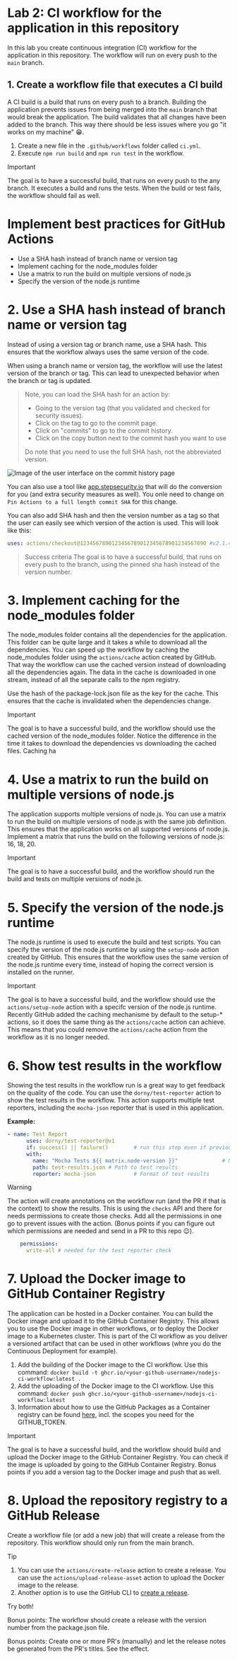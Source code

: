 # Lab 2: CI workflow for the application in this repository
In this lab you create continuous integration (CI) workflow for the application in this repository. The workflow will run on every push to the `main` branch.

## 1. Create a workflow file that executes a CI build
A CI build is a build that runs on every push to a branch. Building the application prevents issues from being merged into the `main` branch that would break the application. The build validates that all changes have been added to the branch. This way there should be less issues where you go "it works on my machine" 😁.

1. Create a new file in the `.github/workflows` folder called `ci.yml`.
1. Execute `npm run build` and `npm run test` in the workflow.

> [!IMPORTANT]
> The goal is to have a successful build, that runs on every push to the any branch. It executes a build and runs the tests. When the build or test fails, the workflow should fail as well.

# Implement best practices for GitHub Actions
* Use a SHA hash instead of branch name or version tag
* Implement caching for the node_modules folder
* Use a matrix to run the build on multiple versions of node.js
* Specify the version of the node.js runtime

# 2. Use a SHA hash instead of branch name or version tag
Instead of using a version tag or branch name, use a SHA hash. This ensures that the workflow always uses the same version of the code. 

When using a branch name or version tag, the workflow will use the latest version of the branch or tag. This can lead to unexpected behavior when the branch or tag is updated.

> Note, you can load the SHA hash for an action by:
> - Going to the version tag (that you validated and checked for security issues). 
> - Click on the tag to go to the commit page.
> - Click on "commits" to go to the commit history.
> - Click on the copy button next to the commit hash you want to use
>
> Do note that you need to use the full SHA hash, not the abbreviated version.

![Image of the user interface on the commit history page](images/lab1-SHA-hash.png)

You can also use a tool like [app.stepsecurity.io](https://app.stepsecurity.io/) that will do the conversion for you (and extra security measures as well). You onle need to change on `Pin Actions to a full length commit SHA` for this change.

You can also add SHA hash and then the version number as a tag so that the user can easily see which version of the action is used. This will look like this:

```yaml
uses: actions/checkout@1234567890123456789012345678901234567890 #v2.1.45
```

> Success criteria
> The goal is to have a successful build, that runs on every push to the branch, using the pinned sha hash instead of the version number.

# 3. Implement caching for the node_modules folder
The node_modules folder contains all the dependencies for the application. This folder can be quite large and it takes a while to download all the dependencies. You can speed up the workflow by caching the node_modules folder using the `actions/cache` action created by GitHub. That way the workflow can use the cached version instead of downloading all the dependencies again. The data in the cache is downloaded in one stream, instead of all the separate calls to the npm registry.

Use the hash of the package-lock.json file as the key for the cache. This ensures that the cache is invalidated when the dependencies change.

> [!IMPORTANT]
> The goal is to have a successful build, and the workflow should use the cached version of the node_modules folder. Notice the difference in the time it takes to download the dependencies vs downloading the cached files. Caching ha

# 4. Use a matrix to run the build on multiple versions of node.js
The application supports multiple versions of node.js. You can use a matrix to run the build on multiple versions of node.js with the same job definition. This ensures that the application works on all supported versions of node.js. Implement a matrix that runs the build on the following versions of node.js: 16, 18, 20.

> [!IMPORTANT]
> The goal is to have a successful build, and the workflow should run the build and tests on multiple versions of node.js. 

# 5. Specify the version of the node.js runtime
The node.js runtime is used to execute the build and test scripts. You can specify the version of the node.js runtime by using the `setup-node` action created by GitHub. This ensures that the workflow uses the same version of the node.js runtime every time, instead of hoping the correct version is installed on the runner.

> [!IMPORTANT]
> The goal is to have a successful build, and the workflow should use the `actions/setup-node` action with a specifc version of the node.js runtime. Recently GitHub added the caching mechanisme by default to the setup-* actions, so it does the same thing as the `actions/cache` action can achieve. This means that you could remove the `actions/cache` action from the workflow as it is no longer needed.

# 6. Show test results in the workflow
Showing the test results in the workflow run is a great way to get feedback on the quality of the code. You can use the `dorny/test-reporter` action to show the test results in the workflow. This action supports multiple test reporters, including the `mocha-json` reporter that is used in this application.

**Example:**
```yaml
- name: Test Report
      uses: dorny/test-reporter@v1
      if: success() || failure()        # run this step even if previous step failed
      with:
        name: "Mocha Tests ${{ matrix.node-version }}"              # Name of the check run which will be created
        path: test-results.json # Path to test results
        reporter: mocha-json            # Format of test results
```

> [!WARNING]
> The action will create annotations on the workflow run (and the PR if that is the context) to show the results. This is using the `checks` API and there for needs permissions to create those checks. Add all the permissions in one go to prevent issues with the action. (Bonus points if you can figure out which permissions are needed and send in a PR to this repo 😉).
```yaml 
    permissions:
      write-all # needed for the test reporter check
```

# 7. Upload the Docker image to GitHub Container Registry
The application can be hosted in a Docker container. You can build the Docker image and upload it to the GitHub Container Registry. This allows you to use the Docker image in other workflows, or to deploy the Docker image to a Kubernetes cluster. This is part of the CI workflow as you deliver a versioned artifact that can be used in other workflows (whre you do the Continuous Deployment for example).

1. Add the building of the Docker image to the CI workflow. Use this command: `docker build -t ghcr.io/<your-github-username>/nodejs-ci-workflow:latest .`
1. Add the uploading of the Docker image to the CI workflow. Use this command: `docker push ghcr.io/<your-github-username>/nodejs-ci-workflow:latest`
1. Information about how to use the GitHub Packages as a Container registry can be found [here](https://docs.github.com/en/packages/working-with-a-github-packages-registry/working-with-the-container-registry), incl. the scopes you need for the GITHUB_TOKEN.

> [!IMPORTANT]
> The goal is to have a successful build, and the workflow should build and upload the Docker image to the GitHub Container Registry. You can check if the image is uploaded by going to the GitHub Container Registry. Bonus points if you add a version tag to the Docker image and push that as well.

# 8. Upload the repository registry to a GitHub Release
Create a workflow file (or add a new job) that will create a release from the repository. This workflow should only run from the main branch. 

> [!TIP]
> 1. You can use the `actions/create-release` action to create a release. You can use the `actions/upload-release-asset` action to upload the Docker image to the release.
> 1. Another option is to use the GitHub CLI to [create a release](https://cli.github.com/manual/gh_release_create).
>
> Try both!

Bonus points: The workflow should create a release with the version number from the package.json file. 

Bonus points: Create one or more PR's (manually) and let the release notes be generated from the PR's titles. See the effect.